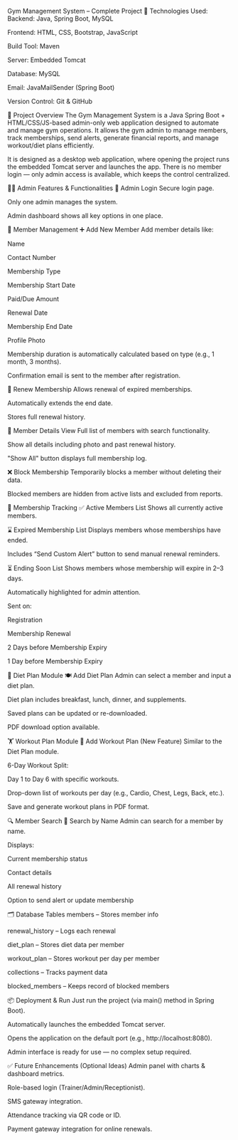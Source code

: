 Gym Management System – Complete Project
🔧 Technologies Used:
Backend: Java, Spring Boot, MySQL

Frontend: HTML, CSS, Bootstrap, JavaScript

Build Tool: Maven

Server: Embedded Tomcat

Database: MySQL

Email: JavaMailSender (Spring Boot)

Version Control: Git & GitHub

📌 Project Overview
The Gym Management System is a Java Spring Boot + HTML/CSS/JS-based admin-only web application designed to automate and manage gym operations. It allows the gym admin to manage members, track memberships, send alerts, generate financial reports, and manage workout/diet plans efficiently.

It is designed as a desktop web application, where opening the project runs the embedded Tomcat server and launches the app. There is no member login — only admin access is available, which keeps the control centralized.

👨‍💼 Admin Features & Functionalities
🔐 Admin Login
Secure login page.

Only one admin manages the system.

Admin dashboard shows all key options in one place.

👤 Member Management
➕ Add New Member
Add member details like:

Name

Contact Number

Membership Type

Membership Start Date

Paid/Due Amount

Renewal Date

Membership End Date

Profile Photo

Membership duration is automatically calculated based on type (e.g., 1 month, 3 months).

Confirmation email is sent to the member after registration.

🔁 Renew Membership
Allows renewal of expired memberships.

Automatically extends the end date.

Stores full renewal history.


🧾 Member Details View
Full list of members with search functionality.

Show all details including photo and past renewal history.

"Show All" button displays full membership log.

❌ Block Membership
Temporarily blocks a member without deleting their data.

Blocked members are hidden from active lists and excluded from reports.

📅 Membership Tracking
✅ Active Members List
Shows all currently active members.

⌛ Expired Membership List
Displays members whose memberships have ended.

Includes “Send Custom Alert” button to send manual renewal reminders.

⏳ Ending Soon List
Shows members whose membership will expire in 2–3 days.

Automatically highlighted for admin attention.


Sent on:

Registration

Membership Renewal

2 Days before Membership Expiry

1 Day before Membership Expiry

🥗 Diet Plan Module
🍽️ Add Diet Plan
Admin can select a member and input a diet plan.

Diet plan includes breakfast, lunch, dinner, and supplements.

Saved plans can be updated or re-downloaded.

PDF download option available.

🏋️ Workout Plan Module
💪 Add Workout Plan (New Feature)
Similar to the Diet Plan module.

6-Day Workout Split:

Day 1 to Day 6 with specific workouts.

Drop-down list of workouts per day (e.g., Cardio, Chest, Legs, Back, etc.).

Save and generate workout plans in PDF format.

🔍 Member Search
🔎 Search by Name
Admin can search for a member by name.

Displays:

Current membership status

Contact details

All renewal history

Option to send alert or update membership

🗂️ Database Tables
members – Stores member info

renewal_history – Logs each renewal

diet_plan – Stores diet data per member

workout_plan – Stores workout per day per member

collections – Tracks payment data

blocked_members – Keeps record of blocked members

📦 Deployment & Run
Just run the project (via main() method in Spring Boot).

Automatically launches the embedded Tomcat server.

Opens the application on the default port (e.g., http://localhost:8080).

Admin interface is ready for use — no complex setup required.

✅ Future Enhancements (Optional Ideas)
Admin panel with charts & dashboard metrics.

Role-based login (Trainer/Admin/Receptionist).

SMS gateway integration.

Attendance tracking via QR code or ID.

Payment gateway integration for online renewals.
